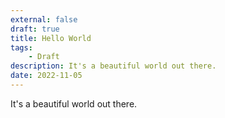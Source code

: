 ```yaml
---
external: false
draft: true
title: Hello World
tags:
	- Draft
description: It's a beautiful world out there.
date: 2022-11-05
---
```


It's a beautiful world out there.
